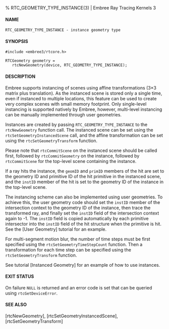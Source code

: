 % RTC_GEOMETRY_TYPE_INSTANCE(3) | Embree Ray Tracing Kernels 3

#### NAME

    RTC_GEOMETRY_TYPE_INSTANCE - instance geometry type

#### SYNOPSIS

    #include <embree3/rtcore.h>

    RTCGeometry geometry =
       rtcNewGeometry(device, RTC_GEOMETRY_TYPE_INSTANCE);

#### DESCRIPTION

Embree supports instancing of scenes using affine transformations
(3×3 matrix plus translation). As the instanced scene is stored only a
single time, even if instanced to multiple locations, this feature can
be used to create very complex scenes with small memory footprint. Only
single-level instancing is supported natively by Embree, however,
multi-level instancing can be manually implemented through user
geometries.

Instances are created by passing `RTC_GEOMETRY_TYPE_INSTANCE` to the
`rtcNewGeometry` function call. The instanced scene can be set using
the `rtcSetGeometryInstancedScene` call, and the affine transformation
can be set using the `rtcSetGeometryTransform` function.

Please note that `rtcCommitScene` on the instanced scene should be
called first, followed by `rtcCommitGeometry` on the instance,
followed by `rtcCommitScene` for the top-level scene containing the
instance.

If a ray hits the instance, the `geomID` and `primID` members of the
hit are set to the geometry ID and primitive ID of the hit primitive
in the instanced scene, and the `instID` member of the hit is set to
the geometry ID of the instance in the top-level scene.

The instancing scheme can also be implemented using user geometries.
To achieve this, the user geometry code should set the `instID` member
of the intersection context to the geometry ID of the instance, then
trace the transformed ray, and finally set the `instID` field of the
intersection context again to -1. The `instID` field is copied
automatically by each primitive intersector into the `instID` field of
the hit structure when the primitive is hit. See the [User Geometry]
tutorial for an example.

For multi-segment motion blur, the number of time steps must be first
specified using the `rtcSetGeometryTimeStepCount` function. Then a
transformation for each time step can be specified using the
`rtcSetGeometryTransform` function.

See tutorial [Instanced Geometry] for an example of how to use
instances.

#### EXIT STATUS

On failure `NULL` is returned and an error code is set that can be
queried using `rtcGetDeviceError`.

#### SEE ALSO

[rtcNewGeometry], [rtcSetGeometryInstancedScene], [rtcSetGeometryTransform]
